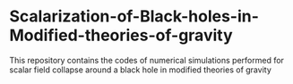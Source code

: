 # Scalarization-of-Black-holes-in-Modified-theories-of-gravity
This repository contains the codes of numerical simulations performed for scalar field collapse around a black hole in modified theories of gravity
